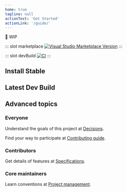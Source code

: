 ```yaml
---
home: true
tagline: null
actionText: 'Get Started'
actionLink: '/guide/'
---
```


<!-- markdownlint-disable-file MD041 -->

🚧 WIP

<!-- #region: Markdown Slots -->

::: slot marketplace
[![Visual Studio Marketplace Version](https://img.shields.io/visual-studio-marketplace/v/yzhang.markdown-all-in-one?label=Visual%20Studio%20Marketplace&logo=visual-studio-code)](https://marketplace.visualstudio.com/items?itemName=yzhang.markdown-all-in-one)
:::

::: slot devBuild
[![CI](https://github.com/yzhang-gh/vscode-markdown/workflows/CI/badge.svg?event=push)](https://github.com/yzhang-gh/vscode-markdown/actions?query=workflow%3ACI+event%3Apush+is%3Asuccess)
:::

<!-- #endregion: Markdown Slots -->

<!-- #region: Download -->

<!-- markdownlint-disable MD033 -->

<div class="features">
  <div class="feature">
    <h2>Install Stable</h2>
    <Content slot-key="marketplace"/>
  </div>
  <div class="feature">
    <h2>Latest Dev Build</h2>
    <Content slot-key="devBuild"/>
  </div>
</div>

<!-- markdownlint-enable MD033 -->

<!-- #endregion: Download -->

## Advanced topics

### Everyone

Understand the goals of this project at [Decisions](/decisions/).

Find your way to participate at [Contributing guide](/contributing/).

### Contributors

Get details of features at [Specifications](/specs/).

### Core maintainers

Learn conventions at [Project management](/project-management/).
